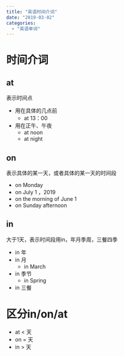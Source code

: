 ```yaml
---
title: "英语时间介词"
date: "2019-03-02"
categories: 
  - "英语单词"
---
```


# 时间介词

## at

表示时间点

- 用在具体的几点前
    - at 13：00
- 用在正午、午夜
    - at noon
    - at night

## on

表示具体的某一天，或者具体的某一天的时间段

- on Monday
- on July 1 ，2019
- on the morning of June 1
- on Sunday afternoon

## in

大于1天，表示时间段用in，年月季周，三餐四季

- in 年
- in 月
    - in March
- in 季节
    - in Spring
- in 三餐

# 区分in/on/at

- at < 天
- on = 天
- in > 天
